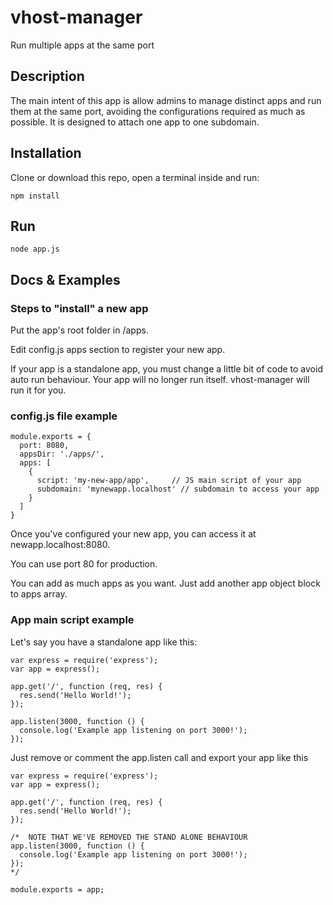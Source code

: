 # vhost-manager
Run multiple apps at the same port

## Description
The main intent of this app is allow admins to manage distinct apps and run them at the same port, avoiding the configurations
required as much as possible. It is designed to attach one app to one subdomain.

## Installation

Clone or download this repo, open a terminal inside and run:

```
npm install
```

## Run
```
node app.js
```

## Docs & Examples
### Steps to "install" a new app

Put the app's root folder in /apps.

Edit config.js apps section to register your new app.

If your app is a standalone app, you must change a little bit of code to avoid auto run behaviour. Your app will no longer run
itself. vhost-manager will run it for you.

### config.js file example

```JS
module.exports = {
  port: 8080,
  appsDir: './apps/',
  apps: [
    {
      script: 'my-new-app/app',     // JS main script of your app
      subdomain: 'mynewapp.localhost' // subdomain to access your app
    }
  ]
}
```
Once you've configured your new app, you can access it at newapp.localhost:8080.

You can use port 80 for production.

You can add as much apps as you want. Just add another app object block to apps array.

### App main script example

Let's say you have a standalone app like this:
```JS
var express = require('express');
var app = express();

app.get('/', function (req, res) {
  res.send('Hello World!');
});

app.listen(3000, function () {
  console.log('Example app listening on port 3000!');
});
```
Just remove or comment the app.listen call and export your app like this
```JS
var express = require('express');
var app = express();

app.get('/', function (req, res) {
  res.send('Hello World!');
});

/*  NOTE THAT WE'VE REMOVED THE STAND ALONE BEHAVIOUR
app.listen(3000, function () {
  console.log('Example app listening on port 3000!');
});
*/

module.exports = app;
```
